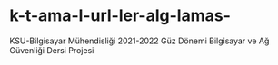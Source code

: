 # k-t-ama-l-url-ler-alg-lamas-
KSU-Bilgisayar Mühendisliği 2021-2022 Güz Dönemi Bilgisayar ve Ağ Güvenliği Dersi Projesi

